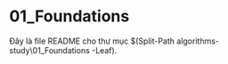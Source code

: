 # 01_Foundations

Đây là file README cho thư mục $(Split-Path algorithms-study\01_Foundations -Leaf).
